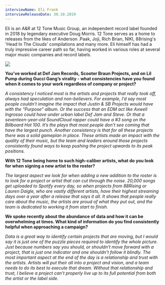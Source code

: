 ```yaml
---
interviewName: Eli Frank
interviewReleaseDate: 30.10.2019
---
```

Eli is an A&R at 12 Tone Music Group, an independent record label founded in 2018 by legendary executive Doug Morris. 12 Tone serves as a home to releases from the likes of Anderson .Paak, Joji, Rich Brian, NIKI, 88rising's 'Head In The Clouds' compilations and many more. Eli himself has had a truly impressive career path so far, having worked in various roles at several major music companies and record labels.

![](img_7149.jpg)

**You've worked at Def Jam Records, Scooter Braun Projects, and on Lil Pump during Gucci Gang’s virality - what consistencies have you found when it comes to your work regardless of company or project?**

*A consistency I noticed most is the artists and projects that really took off, always had speculation and non-believers. For example, I’d say most people couldn’t imagine the impact that Justin & SB Projects would have with the “Purpose” album. Or the success that an EDM act like Axwell Ingrosso could have under urban label Def Jam and Steve. Or that a seventeen-year-old SoundCloud rapper could have a #3 song on the Billboard Hot 100. It’s the plays that most people don’t see coming that have the largest punch. Another consistency is that for all these projects there was a solid gameplan in place. These artists made an impact with the quality of their music, but the team and leaders around those projects consistently found ways to keep pushing the project upwards to its peak positions.* 

**With 12 Tone being home to such high-caliber artists, what do you look for when signing a new artist to the roster?**

*The largest aspect we look for when adding a new addition to the roster is to look for a project or artist that can cut through the noise. 20,000 songs get uploaded to Spotify every day, so when projects from 88Rising or Lauren Daigle, who are vastly different artists, have their highest streaming days over a year after a release that says it all. It shows that people really care about the music, the artists are proud of what they put out, and the team is dedicated to working it from start to finish.*

**We spoke recently about the abundance of data and how it can be overwhelming at times. What kind of information do you find consistently helpful when approaching a campaign?**

*Data is a great way to identify certain projects that are moving, but I would say it is just one of the puzzle pieces required to identify the whole picture. Just because numbers say you should, or shouldn’t move forward with a project, that is just one indicator and one shouldn’t follow it blindly. The most important aspect at the end of the day is a relationship and trust with the artists. Artists will put their all into a project and vision, and a team needs to do its best to execute that dream. Without that relationship and trust, I believe a project can’t properly live up to its full potential from both the artist or the label side.*